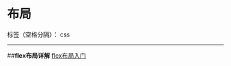 ﻿# 布局

标签（空格分隔）： css

---

##**flex布局详解**
[flex布局入门][1]


  [1]: http://www.ruanyifeng.com/blog/2015/07/flex-grammar.html